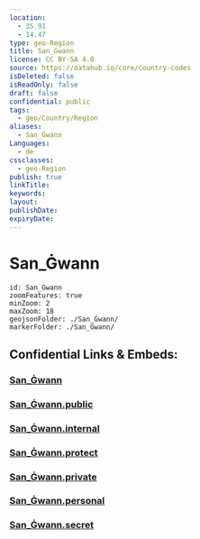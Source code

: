 ```yaml
---
location:
  - 35.91
  - 14.47
type: geo-Region
title: San_Ġwann
license: CC BY-SA 4.0
source: https://datahub.io/core/country-codes
isDeleted: false
isReadOnly: false
draft: false
confidential: public
tags:
  - geo/Country/Region
aliases:
  - San_Ġwann
Languages:
  - de
cssclasses:
  - geo-Region
publish: true
linkTitle:
keywords:
layout:
publishDate:
expiryDate:
---
```


# San_Ġwann

```leaflet
id: San_Ġwann
zoomFeatures: true 
minZoom: 2 
maxZoom: 18
geojsonFolder: ./San_Ġwann/
markerFolder: ./San_Ġwann/
```


## Confidential Links & Embeds: 

### [San_Ġwann](/_Standards/Earth/Continent/Europe/Europe~South/Malta/Regions~Malta/Ċentrali/counties~Ċentrali/San_Ġwann.md) 

### [San_Ġwann.public](/_public/Earth/Continent/Europe/Europe~South/Malta/Regions~Malta/Ċentrali/counties~Ċentrali/San_Ġwann.public.md) 

### [San_Ġwann.internal](/_internal/Earth/Continent/Europe/Europe~South/Malta/Regions~Malta/Ċentrali/counties~Ċentrali/San_Ġwann.internal.md) 

### [San_Ġwann.protect](/_protect/Earth/Continent/Europe/Europe~South/Malta/Regions~Malta/Ċentrali/counties~Ċentrali/San_Ġwann.protect.md) 

### [San_Ġwann.private](/_private/Earth/Continent/Europe/Europe~South/Malta/Regions~Malta/Ċentrali/counties~Ċentrali/San_Ġwann.private.md) 

### [San_Ġwann.personal](/_personal/Earth/Continent/Europe/Europe~South/Malta/Regions~Malta/Ċentrali/counties~Ċentrali/San_Ġwann.personal.md) 

### [San_Ġwann.secret](/_secret/Earth/Continent/Europe/Europe~South/Malta/Regions~Malta/Ċentrali/counties~Ċentrali/San_Ġwann.secret.md)

